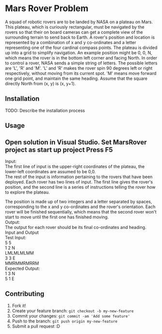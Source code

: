 # Mars Rover Problem

A squad of robotic rovers are to be landed by NASA on a plateau on Mars. This plateau, which is
curiously rectangular, must be navigated by the rovers so that their on board cameras can get a
complete view of the surrounding terrain to send back to Earth.
A rover's position and location is represented by a combination of x and y co-ordinates and a letter
representing one of the four cardinal compass points. The plateau is divided up into a grid to
simplify navigation. An example position might be 0, 0, N, which means the rover is in the bottom
left corner and facing North.
In order to control a rover, NASA sends a simple string of letters. The possible letters are 'L', 'R' and
'M'. 'L' and 'R' makes the rover spin 90 degrees left or right respectively, without moving from its
current spot. 'M' means move forward one grid point, and maintain the same heading.
Assume that the square directly North from (x, y) is (x, y+1).

## Installation

TODO: Describe the installation process

## Usage

Open solution in Visual Studio.
Set MarsRover project as start up project
Press F5
---

Input:<br />
The first line of input is the upper-right coordinates of the plateau, the lower-left coordinates are
assumed to be 0,0.<br />
The rest of the input is information pertaining to the rovers that have been deployed. Each rover
has two lines of input. The first line gives the rover's position, and the second line is a series of
instructions telling the rover how to explore the plateau.<br />

The position is made up of two integers and a letter separated by spaces, corresponding to the x
and y co-ordinates and the rover's orientation.
Each rover will be finished sequentially, which means that the second rover won't start to move
until the first one has finished moving.<br />
Output:<br />
The output for each rover should be its final co-ordinates and heading.<br />
Input and Output<br />
Test Input:<br />
5 5<br />
1 2 N<br />
LMLMLMLMM<br />
3 3 E<br />
MMRMMRMRRM<br />
Expected Output:<br />
1 3 N<br />
5 1 E<br />


## Contributing

1. Fork it!
2. Create your feature branch: `git checkout -b my-new-feature`
3. Commit your changes: `git commit -am 'Add some feature'`
4. Push to the branch: `git push origin my-new-feature`
5. Submit a pull request :D

